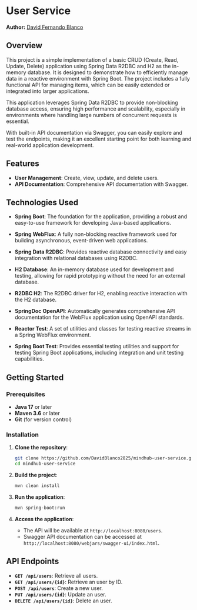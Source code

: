 # User Service

**Author:** [David Fernando Blanco](https://github.com/DavidBlanco2825)

## Overview

This project is a simple implementation of a basic CRUD (Create, Read, Update, Delete) application using Spring Data R2DBC and H2 as the in-memory database. It is designed to demonstrate how to efficiently manage data in a reactive environment with Spring Boot. The project includes a fully functional API for managing items, which can be easily extended or integrated into larger applications.

This application leverages Spring Data R2DBC to provide non-blocking database access, ensuring high performance and scalability, especially in environments where handling large numbers of concurrent requests is essential.

With built-in API documentation via Swagger, you can easily explore and test the endpoints, making it an excellent starting point for both learning and real-world application development.

## Features

- **User Management**: Create, view, update, and delete users.
- **API Documentation**: Comprehensive API documentation with Swagger.

## Technologies Used

- **Spring Boot**: The foundation for the application, providing a robust and easy-to-use framework for developing Java-based applications.

- **Spring WebFlux**: A fully non-blocking reactive framework used for building asynchronous, event-driven web applications.

- **Spring Data R2DBC**: Provides reactive database connectivity and easy integration with relational databases using R2DBC.

- **H2 Database**: An in-memory database used for development and testing, allowing for rapid prototyping without the need for an external database.

- **R2DBC H2**: The R2DBC driver for H2, enabling reactive interaction with the H2 database.

- **SpringDoc OpenAPI**: Automatically generates comprehensive API documentation for the WebFlux application using OpenAPI standards.

- **Reactor Test**: A set of utilities and classes for testing reactive streams in a Spring WebFlux environment.

- **Spring Boot Test**: Provides essential testing utilities and support for testing Spring Boot applications, including integration and unit testing capabilities.


## Getting Started

### Prerequisites

- **Java 17** or later
- **Maven 3.6** or later
- **Git** (for version control)

### Installation

1. **Clone the repository**:
    ```bash
    git clone https://github.com/DavidBlanco2825/mindhub-user-service.git
    cd mindhub-user-service
    ```

2. **Build the project**:
    ```bash
    mvn clean install
    ```

3. **Run the application**:
    ```bash
    mvn spring-boot:run
    ```

4. **Access the application**:
   - The API will be available at `http://localhost:8080/users`.
   - Swagger API documentation can be accessed at `http://localhost:8080/webjars/swagger-ui/index.html`.

## API Endpoints

- **`GET /api/users`**: Retrieve all users.
- **`GET /api/users/{id}`**: Retrieve an user by ID.
- **`POST /api/users`**: Create a new user.
- **`PUT /api/users/{id}`**: Update an user.
- **`DELETE /api/users/{id}`**: Delete an user.

